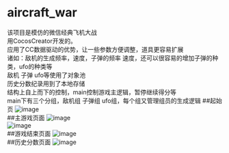 # aircraft_war
该项目是模仿的微信经典飞机大战<br>
用CocosCreator开发的。<br>
应用了CC数据驱动的优势，让一些参数方便调整，道具更容易扩展<br>
诸如：敌机的生成频率，速度，子弹的频率 速度，还可以很容易的增加子弹的种类，ufo的种类等<br>
敌机 子弹 ufo等使用了对象池<br>
历史分数纪录用到了本地存储<br>
结构上自上而下的控制，main控制游戏主逻辑，暂停继续得分等<br>
main下有三个分组，敌机组 子弹组 ufo组，每个组又管理组员的生成逻辑
##起始页
![image](https://github.com/A123asdo11/aircraft_war/blob/master/readmepic/start.jpg)<br>
##主游戏页面
![image](https://github.com/A123asdo11/aircraft_war/blob/master/readmepic/main_1.jpg)<br>
![image](https://github.com/A123asdo11/aircraft_war/blob/master/readmepic/main_2.jpg)<br>
##游戏结束页面
![image](https://github.com/A123asdo11/aircraft_war/blob/master/readmepic/end.jpg)<br>
##历史分数页面
![image](https://github.com/A123asdo11/aircraft_war/blob/master/readmepic/history.jpg)<br>


